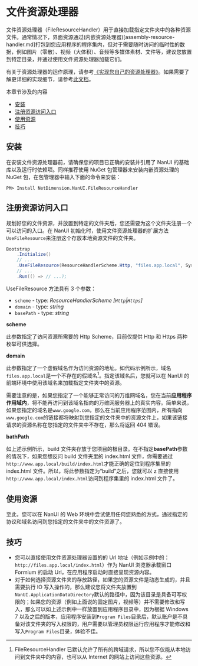 # 文件资源处理器

文件资源处理器（FileResourceHandler）用于直接加载指定文件夹中的各种资源文件。通常情况下，界面资源通过(内嵌资源处理器)[assembly-resource-handler.md]打包到您应用程序的程序集内，但对于需要随时访问的临时性的数据，例如图片（零散）、视频（大体积）、音频等多媒体素材、文件等，建议您放置到特定目录，并通过使用文件资源处理器加载它们。

有关于资源处理器的运作原理，请参考[《实现您自己的资源处理器》](custom-resource-handler.md)。如果需要了解更详细的实现细节，请参考[此文档](https://bitbucket.org/chromiumembedded/cef/wiki/GeneralUsage#markdown-header-scheme-handler)。

本章节涉及的内容

- [安装](#安装)
- [注册资源访问入口](#注册资源访问入口)
- [使用资源](#使用资源)
- [技巧](#技巧)

## 安装

在安装文件资源处理器前，请确保您的项目已正确的安装并引用了 NanUI 的基础库以及运行时依赖项。同样推荐使用 NuGet 包管理器来安装内嵌资源处理的 NuGet 包，在包管理器中输入下面的命令来安装：

```
PM> Install NetDimension.NanUI.FileResourceHandler
```

## 注册资源访问入口

规划好您的文件资源，并放置到特定的文件夹后，您还需要为这个文件夹注册一个可以访问的入口。在 NanUI 初始化时，使用文件资源处理器的扩展方法`UseFileResource`来注册这个存放本地资源文件的文件夹。

```C#
Bootstrap
    .Initialize()
    // ...
    .UseFileResource(ResourceHandlerScheme.Http, "files.app.local", System.IO.Path.Combine(Application.StartupPath, "files"))
    // ...
    .Run(() => // ...);
```

UseFileResource 方法具有 3 个参数：

- `scheme` - type: _ResourceHandlerScheme [`Http`|`Https`]_
- `domain` - type: _string_
- `basePath` - type: _string_

**scheme**

此参数指定了访问资源所需要的 Http Scheme，目前仅提供 Http 和 Https 两种枚举可供选择。

**domain**

此参数指定了一个虚假域名作为访问资源的地址。如代码示例所示，域名`files.app.local`是一个不存在的假域名[^1]。指定该域名后，您就可以在 NanUI 的前端环境中使用该域名来加载指定文件夹中的资源。

需要注意的是，如果您指定了一个能够正常访问的万维网域名，您在当前**应用程序作用域内**，将不能再访问到该域名指向的万维网服务器上的真实内容。简单来说，如果您指定的域名是`www.google.com`，那么在当前应用程序范围内，所有指向`www.google.com`的链接都将映射到您指定的文件夹中的资源文件上，如果该链接请求的资源名称在您指定的文件夹中不存在，那么将返回 404 错误。

**bathPath**

如上述示例所示，build 文件夹存放于您项目的根目录。在不指定**basePath**参数的情况下，如果您想反问 build 文件夹里的 index.html 文件，你需要通过`http://www.app.local/build/index.html`才能正确的定位到程序集里的 index.html 文件。所以，将此参数指定为“build”之后，您就可以 z 直接使用`http://www.app.local/index.html`访问到程序集里的 index.html 文件了。

## 使用资源

至此，您可以在 NanUI 的 Web 环境中尝试使用任何您熟悉的方式，通过指定的协议和域名访问到您指定的文件夹中的文件资源了。

## 技巧

- 您可以直接使用文件资源处理器设置的的 Url 地址（例如示例中的：`http://files.app.local/index.html`）作为 NanUI 浏览器承载窗口 Formium 的启动 Url，在应用程序启动时直接呈现资源内容。
- 对于如何选择资源文件夹的存放路径，如果您的资源文件是动态生成的，并且需要执行 IO 写入操作的，那么建议您将文件夹放置到`NanUI.ApplicationDataDirectory`默认的路径中，因为该目录是具备可写权限的；如果您的资源（例如上面说的固定图片，视频等）并不需要修改和写入，那么可以如上述示例中一样放置到应用程序目录中，因为根据 Windows 7 以及之后的版本，应用程序安装到`Program Files`目录后，默认账户是不具备对该文件夹的写入权限的，用户需要以管理员权限运行应用程序才能修改和写入`Program Files`目录，体验不佳。

[^1]: FileResourceHandler 已默认允许了所有的跨域请求，所以您不仅能从本地访问到文件夹中的内容，也可以从 Internet 的网站上访问这些资源。
